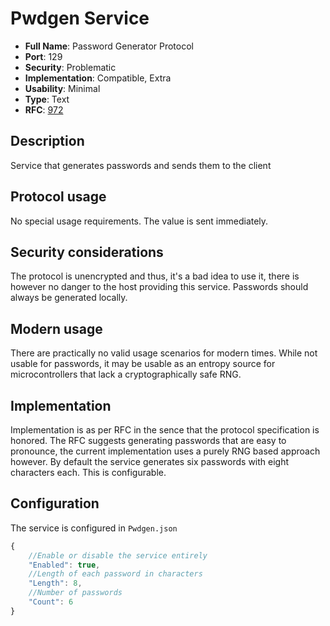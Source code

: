 # Pwdgen Service

- **Full Name**: Password Generator Protocol
- **Port**: 129
- **Security**: Problematic
- **Implementation**: Compatible, Extra
- **Usability**: Minimal
- **Type**: Text
- **RFC**: [972](https://www.rfc-editor.org/rfc/rfc972)

## Description

Service that generates passwords and sends them to the client

## Protocol usage

No special usage requirements. The value is sent immediately.

## Security considerations

The protocol is unencrypted and thus, it's a bad idea to use it, there is however no danger to the host providing this service.
Passwords should always be generated locally.

## Modern usage

There are practically no valid usage scenarios for modern times.
While not usable for passwords, it may be usable as an entropy source for microcontrollers that lack a cryptographically safe RNG.

## Implementation

Implementation is as per RFC in the sence that the protocol specification is honored.
The RFC suggests generating passwords that are easy to pronounce, the current implementation uses a purely RNG based approach however.
By default the service generates six passwords with eight characters each. This is configurable.

## Configuration

The service is configured in `Pwdgen.json`

```js
{
	//Enable or disable the service entirely
	"Enabled": true,
	//Length of each password in characters
	"Length": 8,
	//Number of passwords
	"Count": 6
}
```
